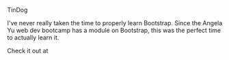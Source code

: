 TinDog

I've never really taken the time to properly learn Bootstrap. Since the Angela Yu web dev bootcamp has a module on Bootstrap, this was the perfect time to actually learn it.

Check it out at
